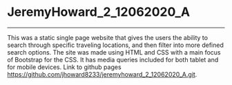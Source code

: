 # JeremyHoward_2_12062020_A
***
This was a static single page website that gives the users the ability to search through specific traveling locations, and then filter into more defined search options.  The site was made using HTML and CSS with a main focus of Bootstrap for the CSS.  It has media queries included for both tablet and for mobile devices.  Link to github pages https://github.com/jhoward8233/jeremyhoward_2_12062020_A.git.
